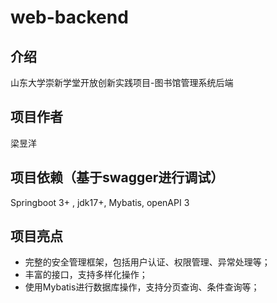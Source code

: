 # web-backend

## 介绍

山东大学崇新学堂开放创新实践项目-图书馆管理系统后端

## 项目作者

梁昱洋

## 项目依赖（基于swagger进行调试）

Springboot 3+ , jdk17+, Mybatis, openAPI 3

## 项目亮点

- 完整的安全管理框架，包括用户认证、权限管理、异常处理等；
- 丰富的接口，支持多样化操作；
- 使用Mybatis进行数据库操作，支持分页查询、条件查询等；
